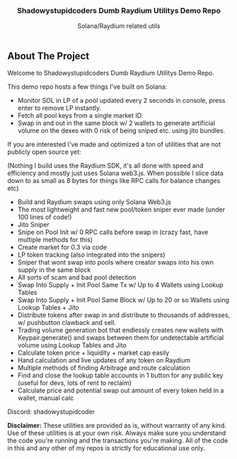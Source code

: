 <p align="center">
  <h3 align="center">Shadowystupidcoders Dumb Raydium Utilitys Demo Repo</h3>
  <p align="center">
    Solana/Raydium related utils
    <br/>
    <br/>
  </p>
</p>

## About The Project

Welcome to Shadowystupidcoders Dumb Raydium Utilitys Demo Repo. 

This demo repo hosts a few things I've built on Solana:

- Monitor SOL in LP of a pool updated every 2 seconds in console, press enter to remove LP instantly.
- Fetch all pool keys from a single market ID.
- Swap in and out in the same block w/ 2 wallets to generate artificial volume on the dexes with 0 risk of being sniped etc. using jito bundles. 

If you are interested I've made and optimized a ton of utilities that are not publicly open source yet:

(Nothing I build uses the Raydium SDK, it's all done with speed and efficiency and mostly just uses Solana web3.js. When possible I slice data down to as small as 8 bytes for things like RPC calls for balance changes etc)

- Build and Raydium swaps using only Solana Web3.js
- The most lightweight and fast new pool/token sniper ever made (under 100 lines of code!)
- Jito Sniper
- Snipe on Pool Init w/ 0 RPC calls before swap in (crazy fast, have multiple methods for this)
- Create market for 0.3 via code
- LP token tracking (also integrated into the snipers)
- Sniper that wont swap into pools where creator swaps into his own supply in the same block
- All sorts of scam and bad pool detection
- Swap Into Supply + Init Pool Same Tx w/ Up to 4 Wallets using Lookup Tables
- Swap Into Supply + Init Pool Same Block w/ Up to 20 or so Wallets using Lookup Tables + Jito
- Distribute tokens after swap in and distribute to thousands of addresses, w/ pushbutton clawback and sell.
- Trading volume generation bot that endlessly creates new wallets with Keypair.generate() and swaps between them for undetectable artificial volume using Lookup Tables and Jito
- Calculate token price + liquidity + market cap easily
- Hand calculation and live updates of any token on Raydium
- Multiple methods of finding Arbitrage and route calculation
- Find and close the lookup table accounts in 1 button for any public key (useful for devs, lots of rent to reclaim)
- Calculate price and potential swap out amount of every token held in a wallet, manual calc

Discord: shadowystupidcoder

**Disclaimer:** These utilities are provided as is, without warranty of any kind. Use of these utilities is at your own risk. Always make sure you understand the code you're running and the transactions you're making. All of the code in this and any other of my repos is strictly for educational use only.
